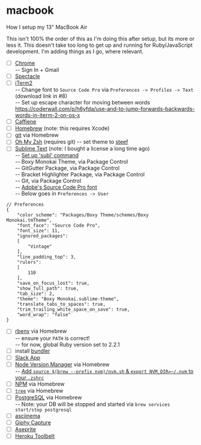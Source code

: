 # macbook
How I setup my 13" MacBook Air

This isn't 100% the order of this as I'm doing this after setup, but its more or less it. This doesn't take too long to get up and running for Ruby/JavaScript development. I'm adding things as I go, where relevant.

- [ ] [Chrome](https://www.google.com/chrome/browser/desktop/index.html)<br>
    -- Sign In + Gmail
- [ ] [Spectacle](https://www.spectacleapp.com/)
- [ ] [iTerm2](https://www.iterm2.com/)<br>
    -- Change font to `Source Code Pro` via `Preferences -> Profiles -> Text` (download link in #8) <br>
    -- Set up escape character for moving between words https://coderwall.com/p/h6yfda/use-and-to-jump-forwards-backwards-words-in-iterm-2-on-os-x
- [ ] [Caffiene](https://itunes.apple.com/us/app/caffeine/id411246225?mt=12)
- [ ] [Homebrew](http://brew.sh/) (note: this requires Xcode)
- [ ] [git](https://git-scm.com/book/en/v1/Getting-Started-Installing-Git#Installing-on-Mac) via Homebrew
- [ ] [Oh My Zsh](https://github.com/robbyrussell/oh-my-zsh) (requires git)
    -- set theme to [steef](https://github.com/robbyrussell/oh-my-zsh/wiki/themes#steeef)
- [ ] [Sublime Text](https://www.sublimetext.com/) (note: I bought a license a long time ago)<br>
    -- [Set up 'subl' command](http://stackoverflow.com/questions/11889484/command-subl-from-terminal-dont-work/16390622#16390622)<br>
    -- Boxy Monokai Theme, via Package Control<br>
    -- GitGutter Package, via Package Control<br>
    -- Bracket Highlighter Package, via Package Control<br>
    -- Git, via Package Control<br>
    -- [Adobe's Source Code Pro font](https://github.com/adobe-fonts/source-code-pro)<br>
    -- Below goes in `Preferences -> User`
```JS
// Preferences
{
	"color_scheme": "Packages/Boxy Theme/schemes/Boxy Monokai.tmTheme",
	"font_face": "Source Code Pro",
	"font_size": 11,
	"ignored_packages":
	[
		"Vintage"
	],
	"line_padding_top": 3,
	"rulers":
	[
		110
	],
	"save_on_focus_lost": true,
	"show_full_path": true,
	"tab_size": 2,
	"theme": "Boxy Monokai.sublime-theme",
	"translate_tabs_to_spaces": true,
	"trim_trailing_white_space_on_save": true,
	"word_wrap": "false"
}
```

- [ ] [rbenv](https://github.com/rbenv/rbenv#homebrew-on-mac-os-x) via Homebrew<br>
    -- ensure your `PATH` is correct!<br>
    -- for now, global Ruby version set to 2.2.1
- [ ] install [bundler](http://bundler.io/)
- [ ] [Slack App](https://itunes.apple.com/us/app/slack/id803453959?mt=12)
- [ ] [Node Version Manager](https://github.com/creationix/nvm) via Homebrew<br>
    -- [Add `source $(brew --prefix nvm)/nvm.sh` & `export NVM_DIR=~/.nvm` to your `.zshrc`](http://stackoverflow.com/a/27652360)
- [ ] [NPM](https://www.npmjs.com/) via Homebrew
- [ ] [`tree`](http://mama.indstate.edu/users/ice/tree/) via Homebrew
- [ ] [PostgreSQL](https://www.postgresql.org/) via Homebrew<br>
    -- Note: your DB will be stopped and started via `brew services start/stop postgresql`
- [ ]  [asciinema](https://asciinema.org/)
- [ ] [Giphy Capture](https://itunes.apple.com/us/app/giphy-capture.-the-gif-maker/id668208984?mt=12)
- [ ] [Aseprite](https://www.google.com/url?sa=t&rct=j&q=&esrc=s&source=web&cd=1&cad=rja&uact=8&ved=0ahUKEwj52cDc4bnOAhVI7WMKHbpZCYgQFggeMAA&url=http%3A%2F%2Fwww.aseprite.org%2F&usg=AFQjCNExMdw-b8GLabpEFBiXLpoyGwyYYA&sig2=gK5bF6Zz-Dovydh9QbXrQw)
- [ ] [Heroku Toolbelt](https://www.google.com/url?sa=t&rct=j&q=&esrc=s&source=web&cd=1&cad=rja&uact=8&ved=0ahUKEwiyiazr4bnOAhUL7mMKHeE-BoEQFggvMAA&url=https%3A%2F%2Ftoolbelt.heroku.com%2F&usg=AFQjCNHcfl5kmTpnA5VOL769KH15iDN_Ug&sig2=dORhDHopkW4mRMA2ieTjYQ)
